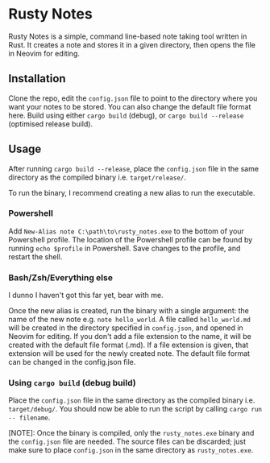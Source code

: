 # Rusty Notes
Rusty Notes is a simple, command line-based note taking tool written in Rust.
It creates a note and stores it in a given directory, then opens the file in Neovim for editing.

## Installation
Clone the repo, edit the `config.json` file to point to the directory where you want your notes to be stored. You can also change the default file format here.
Build using either `cargo build` (debug), or `cargo build --release` (optimised release build).

## Usage
After running `cargo build --release`, place the `config.json` file in the same directory as the compiled binary i.e. `target/release/`.

To run the binary, I recommend creating a new alias to run the executable.

### Powershell
Add `New-Alias note C:\path\to\rusty_notes.exe` to the bottom of your Powershell profile.
The location of the Powershell profile can be found by running `echo $profile` in Powershell.
Save changes to the profile, and restart the shell.

### Bash/Zsh/Everything else
I dunno I haven't got this far yet, bear with me.

Once the new alias is created, run the binary with a single argument: the name of the new note e.g. `note hello_world`. A file called `hello_world.md` will be created in the directory specified in `config.json`, and opened in Neovim for editing.
If you don't add a file extension to the name, it will be created with the default file format (.md). If a file extension is given, that extension will be used for the newly created note.
The default file format can be changed in the config.json file.

### Using `cargo build` (debug build)
Place the `config.json` file in the same directory as the compiled binary i.e. `target/debug/`.
You should now be able to run the script by calling `cargo run -- filename`.

[NOTE]: Once the binary is compiled, only the `rusty_notes.exe` binary and the `config.json` file are needed. The source files can be discarded; just make sure to place `config.json` in the same directory as `rusty_notes.exe`.
